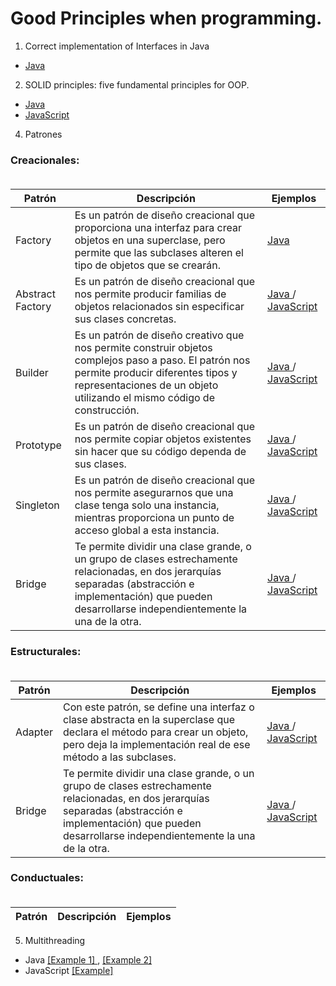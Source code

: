 # Good Principles when programming.

1. Correct implementation of Interfaces in Java
- <a href="https://github.com/feraranas/Good-Principles-of-Java/tree/main/JavaInterfaces"> Java </a>

2. SOLID principles: five fundamental principles for OOP.
- <a href="https://github.com/feraranas/Good-Principles-of-Java/tree/main/SolidPrinciplesJava"> Java </a>
- <a href="https://github.com/feraranas/Good-Principles-of-Java/tree/main/SolidPrinciplesJavaScript"> JavaScript </a>

4. Patrones

### Creacionales: <br>&nbsp;&nbsp;

| Patrón | Descripción | Ejemplos |
| --- | --- | --- |
| Factory | Es un patrón de diseño creacional que proporciona una interfaz para crear objetos en una superclase, pero permite que las subclases alteren el tipo de objetos que se crearán. | <a href="https://github.com/feraranas/Good-Principles-of-Java/tree/main/PrincipioDisenoFactory"> Java </a> | <a href="https://github.com/feraranas/Good-Principles-of-Java/tree/main/PrincipioDisenoFactoryJavaScript"> JavaScript </a> |
| Abstract Factory | Es un patrón de diseño creacional que nos permite producir familias de objetos relacionados sin especificar sus clases concretas. | <a href="https://github.com/feraranas/Good-Principles-of-Java/tree/main/PrincipioDisenoAbstractFactory"> Java </a> / <a href="https://github.com/feraranas/Good-Principles-of-Java/tree/main/PrincipioDisenoAbstractFactoryJavaScript"> JavaScript </a> |
| Builder | Es un patrón de diseño creativo que nos permite construir objetos complejos paso a paso. El patrón nos permite producir diferentes tipos y representaciones de un objeto utilizando el mismo código de construcción. | <a href="https://github.com/feraranas/Good-Principles-of-Java/tree/main/PrincipioDisenBuilder"> Java </a> / <a href="https://github.com/feraranas/Good-Principles-of-Java/tree/main/PrincipioDisenoBuilderJavaScript"> JavaScript </a> |
| Prototype | Es un patrón de diseño creacional que nos permite copiar objetos existentes sin hacer que su código dependa de sus clases. | <a href="https://github.com/feraranas/Good-Principles-of-Java/tree/main/PrincipioDisenoPrototype"> Java </a> / <a href="https://github.com/feraranas/Good-Principles-of-Java/tree/main/PrincipioDisenoPrototypeJavaScript"> JavaScript </a> |
| Singleton | Es un patrón de diseño creacional que nos permite asegurarnos que una clase tenga solo una instancia, mientras proporciona un punto de acceso global a esta instancia. | <a href="https://github.com/feraranas/Good-Principles-of-Java/tree/main/PrincipioDisenoSingleton"> Java </a> / <a href="https://github.com/feraranas/Good-Principles-of-Java/tree/main/PrincipioDisenoSingletonJavaScript"> JavaScript </a> |
| Bridge | Te permite dividir una clase grande, o un grupo de clases estrechamente relacionadas, en dos jerarquías separadas (abstracción e implementación) que pueden desarrollarse independientemente la una de la otra. | <a href="https://github.com/feraranas/Good-Principles-of-Java/tree/main/PrincipioDisenoBridge"> Java </a> / <a href="https://github.com/feraranas/Good-Principles-of-Java/tree/main/PrincipioDisenoBridgeJavaScript"> JavaScript </a> |


### Estructurales: <br>&nbsp;&nbsp;

| Patrón | Descripción | Ejemplos |
| --- | --- | --- |
| Adapter | Con este patrón, se define una interfaz o clase abstracta en la superclase que declara el método para crear un objeto, pero deja la implementación real de ese método a las subclases. | <a href="https://github.com/feraranas/Good-Principles-of-Java/tree/main/PrincipioDisenoAdapter"> Java </a> / <a href="https://github.com/feraranas/Good-Principles-of-Java/tree/main/PrincipioDisenoAbstractAdapterJavaScript"> JavaScript </a> |
| Bridge | Te permite dividir una clase grande, o un grupo de clases estrechamente relacionadas, en dos jerarquías separadas (abstracción e implementación) que pueden desarrollarse independientemente la una de la otra. | <a href="https://github.com/feraranas/Good-Principles-of-Java/tree/main/PrincipioDisenoBridge"> Java </a> / <a href="https://github.com/feraranas/Good-Principles-of-Java/tree/main/PrincipioDisenoBridgeJavaScript"> JavaScript </a> |

### Conductuales: <br>&nbsp;&nbsp;

| Patrón | Descripción | Ejemplos |
| --- | --- | --- |

5. Multithreading
- Java <a href="https://github.com/feraranas/Good-Principles-of-Java/tree/main/MultithreadingJava"> [Example 1] </a>, <a href="https://github.com/feraranas/Good-Principles-of-Java/tree/main/MultithreadingJava2"> [Example 2] </a>
- JavaScript <a href="https://github.com/feraranas/Good-Principles-of-Java/tree/main/MultithreadingJavaScript"> [Example] </a>
